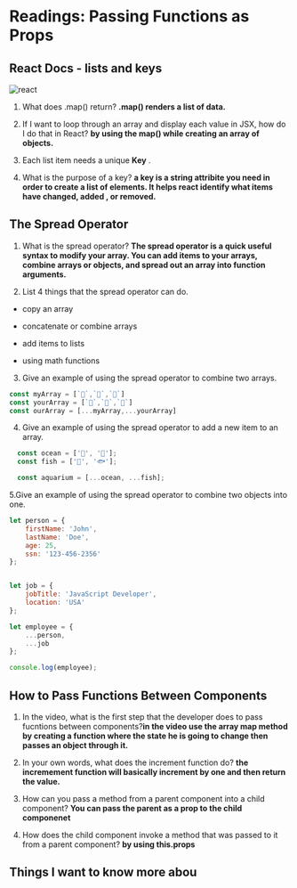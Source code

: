 # Readings: Passing Functions as Props

## React Docs - lists and keys

![react](https://i.morioh.com/200626/ec9a9e94.jpg)

1. What does .map() return? **.map() renders a list of data.**

2. If I want to loop through an array and display each value in JSX, how do I do that in React? **by using the map() while creating an array of objects.**

3. Each list item needs a unique **Key** .

4. What is the purpose of a key? **a key is a string attribite you need in order to create a list of elements. It helps react identify what items have changed, added , or removed.**

## The Spread Operator

1. What is the spread operator? **The spread operator is a quick useful syntax to modify your array. You can add items to your arrays, combine arrays or objects, and spread out an array into function arguments.**

2. List 4 things that the spread operator can do.

* copy an array

*  concatenate or combine arrays

* add items to lists

* using math functions

3. Give an example of using the spread operator to combine two arrays.

```js
const myArray = [`🤪`,`🐻`,`🎌`]
const yourArray = [`🙂`,`🤗`,`🤩`]
const ourArray = [...myArray,...yourArray]
```
4. Give an example of using the spread operator to add a new item to an array.


```js
  const ocean = ['🐙', '🦀'];
  const fish = ['🐠', '🐟'];

  const aquarium = [...ocean, ...fish];
```

5.Give an example of using the spread operator to combine two objects into one.


```js
let person = {
    firstName: 'John',
    lastName: 'Doe',
    age: 25,
    ssn: '123-456-2356'
};


let job = {
    jobTitle: 'JavaScript Developer',
    location: 'USA'
};

let employee = {
    ...person,
    ...job
};

console.log(employee);
```


## How to Pass Functions Between Components

1. In the video, what is the first step that the developer does to pass fucntions between components?**in the video use the array map method by creating a function where the state he is going to change then passes an object through it.**

2. In your own words, what does the increment function do? **the incremement function will basically increment by one and then return the value.**

3. How can you pass a method from a parent component into a child component? **You can pass the parent as a prop to the child componenet**

4. How does the child component invoke a method that was passed to it from a parent component? **by using this.props**

## Things I want to know more abou


